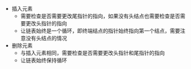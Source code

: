 - 插入元素
    - 需要检查是否需要更改尾指针的指向，如果没有头结点也需要检查是否需要更改头指针的指向
    - 让链表始终是一个循环，即终端结点的指针始终指向第一个结点，需要注意没有头结点的情况
- 删除元素
    - 与插入元素相同，需要检查是否需要更改头指针和尾指针的指向
    - 让链表始终保持循环